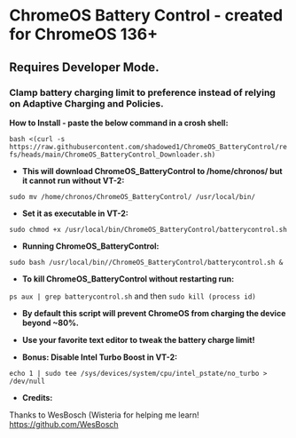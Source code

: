 # **ChromeOS Battery Control - created for ChromeOS 136+**
## Requires Developer Mode. 

### Clamp battery charging limit to preference instead of relying on Adaptive Charging and Policies.

__How to Install - paste the below command in a crosh shell:__

`bash <(curl -s https://raw.githubusercontent.com/shadowed1/ChromeOS_BatteryControl/refs/heads/main/ChromeOS_BatteryControl_Downloader.sh)`

- __This will download ChromeOS_BatteryControl to /home/chronos/ but it cannot run without VT-2:__

`sudo mv /home/chronos/ChromeOS_BatteryControl/ /usr/local/bin/`

- __Set it as executable in VT-2:__

`sudo chmod +x /usr/local/bin/ChromeOS_BatteryControl/batterycontrol.sh`

- __Running ChromeOS_BatteryControl:__

`sudo bash /usr/local/bin//ChromeOS_BatteryControl/batterycontrol.sh &`

- __To kill ChromeOS_BatteryControl without restarting run:__

`ps aux | grep batterycontrol.sh` and then `sudo kill (process id)`
 
- __By default this script will prevent ChromeOS from charging the device beyond ~80%.__ 
- __Use your favorite text editor to tweak the battery charge limit!__ 

- __Bonus: Disable Intel Turbo Boost in VT-2:__

`echo 1 | sudo tee /sys/devices/system/cpu/intel_pstate/no_turbo > /dev/null`

- __Credits:__

Thanks to WesBosch (Wisteria for helping me learn!
https://github.com/WesBosch
